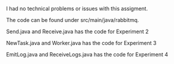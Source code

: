 I had no technical problems or issues with this assigment.

The code can be found under src/main/java/rabbitmq.

Send.java and Receive.java has the code for Experiment 2

NewTask.java and Worker.java has the code for Experiment 3

EmitLog.java and ReceiveLogs.java has the code for Experiment 4